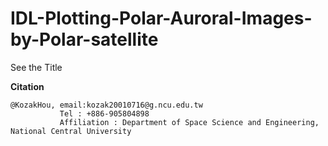 # IDL-Plotting-Polar-Auroral-Images-by-Polar-satellite

See the Title

**Citation**
```
@KozakHou, email:kozak20010716@g.ncu.edu.tw
           Tel : +886-905804898
           Affiliation : Department of Space Science and Engineering, National Central University 
```
